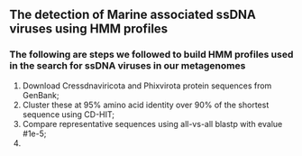 ## The detection of Marine associated ssDNA viruses using HMM profiles
### The following are steps we followed to build HMM profiles used in the search for ssDNA viruses in our metagenomes
1. Download Cressdnaviricota and Phixvirota protein sequences from GenBank;
2. Cluster these at 95% amino acid identity over 90% of the shortest sequence using CD-HIT;
3. Compare representative sequences using all-vs-all blastp with evalue #1e-5;
4. 


